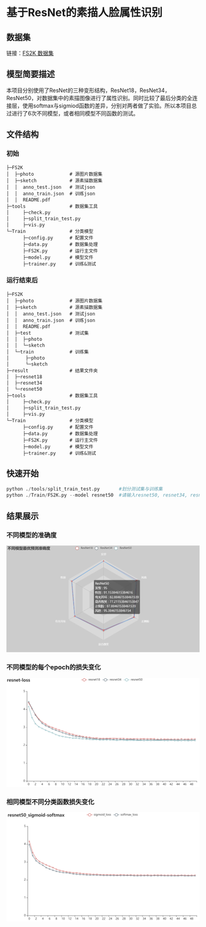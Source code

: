 # 基于ResNet的素描人脸属性识别

## 数据集

链接：[FS2K 数据集](https://github.com/DengPingFan/FS2K)

## 模型简要描述

本项目分别使用了ResNet的三种变形结构，ResNet18，ResNet34，ResNet50，对数据集中的素描图像进行了属性识别。同时比较了最后分类的全连接层，使用softmax与sigmiod函数的差异，分别对两者做了实验。所以本项目总过进行了6次不同模型，或者相同模型不同函数的测试。

## 文件结构

### 初始

```
├─FS2K
│  ├─photo             # 源图片数据集
│  ├─sketch            # 源素描数据集
│  │  anno_test.json   # 测试json
│  │  anno_train.json  # 训练json
│  │  README.pdf
├─tools                # 数据集工具
│     ├─check.py
│     ├─split_train_test.py
│     ├─vis.py
└─Train                # 分类模型
      ├─config.py      # 配置文件
      ├─data.py        # 数据集处理
      ├─FS2K.py        # 运行主文件
      ├─model.py       # 模型文件
      ├─trainer.py     # 训练&测试
```

### 运行结束后

```
├─FS2K
│  ├─photo             # 源图片数据集
│  ├─sketch            # 源素描数据集
│  │  anno_test.json   # 测试json
│  │  anno_train.json  # 训练json
│  │  README.pdf
│  ├─test              # 测试集
│  │  ├─photo
│  │  └─sketch
│  └─train             # 训练集
│      ├─photo
│      └─sketch
├─result               # 结果文件夹
│  ├─resnet18
│  ├─resnet34
│  └─resnet50
├─tools                # 数据集工具
│     ├─check.py
│     ├─split_train_test.py
│     ├─vis.py
└─Train                # 分类模型
      ├─config.py      # 配置文件
      ├─data.py        # 数据集处理
      ├─FS2K.py        # 运行主文件
      ├─model.py       # 模型文件
      ├─trainer.py     # 训练&测试
```



## 快速开始

```python
python ./tools/split_train_test.py       #划分测试集与训练集
python ./Train/FS2K.py --model resnet50  #请输入resnet50, resnet34, resnet18其中一种模型
```

## 结果展示

### 不同模型的准确度

![](https://github.com/Trump-last/FS2K_ResNet/blob/main/picture/radar.png)

### 不同模型的每个epoch的损失变化

![](https://github.com/Trump-last/FS2K_ResNet/blob/main/picture/resnet.png)

### 相同模型不同分类函数损失变化

![](https://github.com/Trump-last/FS2K_ResNet/blob/main/picture/sig_sof.png)
